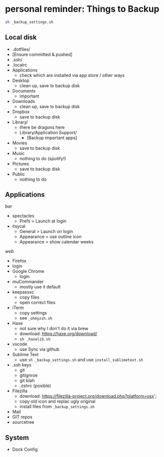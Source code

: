 # personal reminder: Things to Backup


```sh
sh _backup_settings.sh
```


## Local disk

- .dotfiles/
 - [Ensure committed & pushed]
- .ssh/
- .localrc
- Applications
  - check which are installed via app store / other ways
- Desktop
  - clean up, save to backup disk
- Documents
  - important
- Downloads
  - clean up, save to backup disk
- Dropbox
  - save to backup disk
- Library/
  - there be dragons here
  - Library/Application Support/
    - [Backup important apps]
- Movies
  - save to backup disk
- Music
  - nothing to do (spotify!)
- Pictures
  - save to backup disk
- Public
  - nothing to do


## Applications

_bar_

- spectacles
  - Prefs > Launch at login
- itsycal
  - General > Launch on login
  - Appearance > use outline icon
  - Appearance > show calendar weeks

_web_

- Firefox
 - login
- Google Chrome
  - login
- muCommander
  - mostly use it default
- keepassxc
  - copy files
  - open correct files
- iTerm
  - copy settings
  - see `_ohmyzsh.sh`
- Haxe
  - not sure why I don't do it via brew
  - download: https://haxe.org/download/
  - `sh _haxelib.sh`
- vscode
  - use Sync via github
- Sublime Text
  - use `sh _backup_settings.sh` and use `install_sublimetext.sh `
- .ssh keys
  - git
  - gitignroe
  - git blah
  - .zshrc (posible)
- Filezilla
  - download: https://filezilla-project.org/download.php?platform=osx';
  - copy old icon and replac ugly original
  - install files from `_backup_settings.sh`
- Mail
- GIT repos
- sourcetree


## System

 - Dock Config
